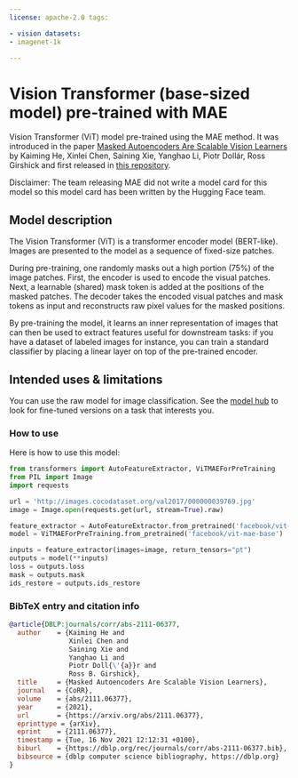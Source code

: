 ```yaml
---
license: apache-2.0 tags:

- vision datasets:
- imagenet-1k

---
```


# Vision Transformer (base-sized model) pre-trained with MAE

Vision Transformer (ViT) model pre-trained using the MAE method. It was introduced in the
paper [Masked Autoencoders Are Scalable Vision Learners](https://arxiv.org/abs/2111.06377) by Kaiming He, Xinlei Chen,
Saining Xie, Yanghao Li, Piotr Dollár, Ross Girshick and first released
in [this repository](https://github.com/facebookresearch/mae).

Disclaimer: The team releasing MAE did not write a model card for this model so this model card has been written by the
Hugging Face team.

## Model description

The Vision Transformer (ViT) is a transformer encoder model (BERT-like). Images are presented to the model as a sequence
of fixed-size patches.

During pre-training, one randomly masks out a high portion (75%) of the image patches. First, the encoder is used to
encode the visual patches. Next, a learnable (shared) mask token is added at the positions of the masked patches. The
decoder takes the encoded visual patches and mask tokens as input and reconstructs raw pixel values for the masked
positions.

By pre-training the model, it learns an inner representation of images that can then be used to extract features useful
for downstream tasks: if you have a dataset of labeled images for instance, you can train a standard classifier by
placing a linear layer on top of the pre-trained encoder.

## Intended uses & limitations

You can use the raw model for image classification. See
the [model hub](https://huggingface.co/models?search=facebook/vit-mae) to look for fine-tuned versions on a task that
interests you.

### How to use

Here is how to use this model:

```python
from transformers import AutoFeatureExtractor, ViTMAEForPreTraining
from PIL import Image
import requests

url = 'http://images.cocodataset.org/val2017/000000039769.jpg'
image = Image.open(requests.get(url, stream=True).raw)

feature_extractor = AutoFeatureExtractor.from_pretrained('facebook/vit-mae-base')
model = ViTMAEForPreTraining.from_pretrained('facebook/vit-mae-base')

inputs = feature_extractor(images=image, return_tensors="pt")
outputs = model(**inputs)
loss = outputs.loss
mask = outputs.mask
ids_restore = outputs.ids_restore
```

### BibTeX entry and citation info

```bibtex
@article{DBLP:journals/corr/abs-2111-06377,
  author    = {Kaiming He and
               Xinlei Chen and
               Saining Xie and
               Yanghao Li and
               Piotr Doll{\'{a}}r and
               Ross B. Girshick},
  title     = {Masked Autoencoders Are Scalable Vision Learners},
  journal   = {CoRR},
  volume    = {abs/2111.06377},
  year      = {2021},
  url       = {https://arxiv.org/abs/2111.06377},
  eprinttype = {arXiv},
  eprint    = {2111.06377},
  timestamp = {Tue, 16 Nov 2021 12:12:31 +0100},
  biburl    = {https://dblp.org/rec/journals/corr/abs-2111-06377.bib},
  bibsource = {dblp computer science bibliography, https://dblp.org}
}
```